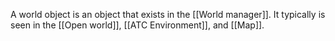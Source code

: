 A world object is an object that exists in the [[World manager]]. It typically is seen in the [[Open world]], [[ATC Environment]], and [[Map]].